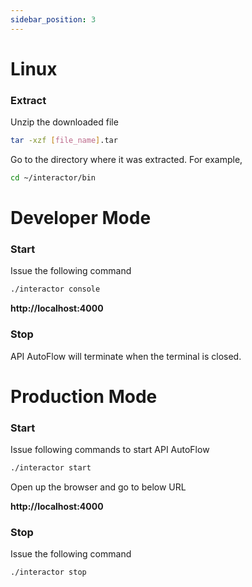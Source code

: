 ```yaml
---
sidebar_position: 3
---
```

# Linux

### **Extract**

Unzip the downloaded file

```bash
tar -xzf [file_name].tar
```

Go to the directory where it was extracted. For example,

```bash
cd ~/interactor/bin
```

# **Developer Mode**

### **Start**

Issue the following command

```bash
./interactor console
```

**http://localhost:4000**

### **Stop**

API AutoFlow will terminate when the terminal is closed.

# **Production Mode**

### **Start**

Issue following commands to start API AutoFlow

```bash
./interactor start
```

Open up the browser and go to below URL

**http://localhost:4000**

### **Stop**

Issue the following command

```bash
./interactor stop
```


